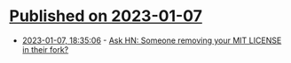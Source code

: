 # [Published on 2023-01-07](index.md)

* [2023-01-07, 18:35:06](https://news.ycombinator.com/item?id=34291038) - [Ask HN: Someone removing your MIT LICENSE in their fork?](https://news.ycombinator.com/item?id=34291038)
